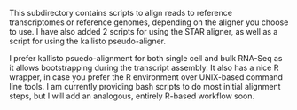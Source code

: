 This subdirectory contains scripts to align reads to reference transcriptomes or reference genomes, depending on the aligner you choose to use. I have also added 2 scripts for using the STAR aligner, as well as a script for using the kallisto pseudo-aligner.

I prefer kallisto psuedo-alignment for both single cell and bulk RNA-Seq as it allows bootstrapping during the transcript assembly. It also has a nice R wrapper, in case you prefer the R environment over UNIX-based command line tools. I am currently providing bash scripts to do most initial alignment steps, but I will add an analogous, entirely R-based workflow soon.
